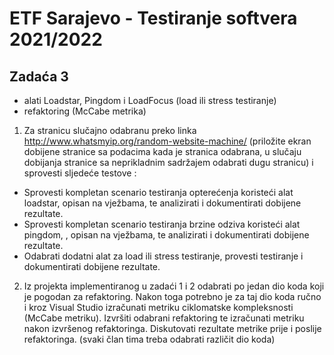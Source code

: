 # ETF Sarajevo - Testiranje softvera 2021/2022

## Zadaća 3 
- alati Loadstar, Pingdom i LoadFocus (load ili stress testiranje) 
- refaktoring (McCabe metrika)

1. Za stranicu slučajno odabranu preko linka http://www.whatsmyip.org/random-website-machine/
(priložite ekran dobijene stranice sa podacima kada je stranica odabrana, u slučaju dobijanja stranice
sa neprikladnim sadržajem odabrati dugu stranicu) i sprovesti sljedeće testove :
- Sprovesti kompletan scenario testiranja opterećenja koristeći alat loadstar, opisan na vježbama, te
analizirati i dokumentirati dobijene rezultate. 
- Sprovesti kompletan scenario testiranja brzine odziva koristeći alat pingdom, , opisan na
vježbama, te analizirati i dokumentirati dobijene rezultate.
- Odabrati dodatni alat za load ili stress testiranje, provesti testiranje i dokumentirati dobijene
rezultate.

2. Iz projekta implementiranog u zadaći 1 i 2 odabrati po jedan dio koda koji je pogodan za refaktoring.
Nakon toga potrebno je za taj dio koda ručno i kroz Visual Studio izračunati metriku ciklomatske
kompleksnosti (McCabe metriku). Izvršiti odabrani refaktoring te izračunati metriku nakon izvršenog
refaktoringa. Diskutovati rezultate metrike prije i poslije refaktoringa. (svaki član tima treba odabrati
različit dio koda)
